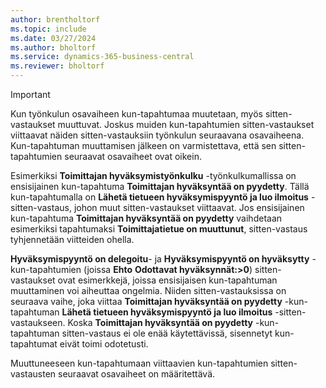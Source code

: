 ```yaml
---
author: brentholtorf
ms.topic: include
ms.date: 03/27/2024
ms.author: bholtorf
ms.service: dynamics-365-business-central
ms.reviewer: bholtorf
---
```


> [!IMPORTANT]
> Kun työnkulun osavaiheen kun-tapahtumaa muutetaan, myös sitten-vastaukset muuttuvat. Joskus muiden kun-tapahtumien sitten-vastaukset viittaavat näiden sitten-vastauksiin työnkulun seuraavana osavaiheena. Kun-tapahtuman muuttamisen jälkeen on varmistettava, että sen sitten-tapahtumien seuraavat osavaiheet ovat oikein.  
>
> Esimerkiksi **Toimittajan hyväksymistyönkulku** -työnkulkumallissa on ensisijainen kun-tapahtuma **Toimittajan hyväksyntää on pyydetty**. Tällä kun-tapahtumalla on **Lähetä tietueen hyväksymispyyntö ja luo ilmoitus** -sitten-vastaus, johon muut sitten-vastaukset viittaavat. Jos ensisijainen kun-tapahtuma **Toimittajan hyväksyntää on pyydetty** vaihdetaan esimerkiksi tapahtumaksi **Toimittajatietue on muuttunut**, sitten-vastaus tyhjennetään viitteiden ohella.
>
> **Hyväksymispyyntö on delegoitu**- ja **Hyväksymispyyntö on hyväksytty** -kun-tapahtumien (joissa **Ehto** **Odottavat hyväksynnät:>0**) sitten-vastaukset ovat esimerkkejä, joissa ensisijaisen kun-tapahtuman muuttaminen voi aiheuttaa ongelmia. Niiden sitten-vastauksissa on seuraava vaihe, joka viittaa **Toimittajan hyväksyntää on pyydetty** -kun-tapahtuman **Lähetä tietueen hyväksymispyyntö ja luo ilmoitus** -sitten-vastaukseen. Koska **Toimittajan hyväksyntää on pyydetty** -kun-tapahtuman sitten-vastaus ei ole enää käytettävissä, sisennetyt kun-tapahtumat eivät toimi odotetusti.
>
> Muuttuneeseen kun-tapahtumaan viittaavien kun-tapahtumien sitten-vastausten seuraavat osavaiheet on määritettävä.
